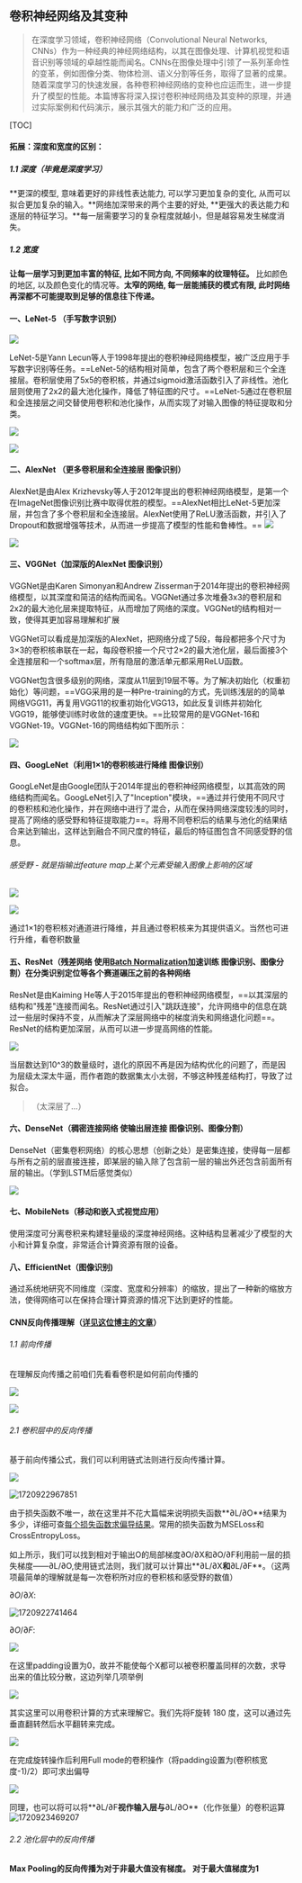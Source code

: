 ## 卷积神经网络及其变种

> 在深度学习领域，卷积神经网络（Convolutional Neural Networks, CNNs）作为一种经典的神经网络结构，以其在图像处理、计算机视觉和语音识别等领域的卓越性能而闻名。CNNs在图像处理中引领了一系列革命性的变革，例如图像分类、物体检测、语义分割等任务，取得了显著的成果。随着深度学习的快速发展，各种卷积神经网络的变种也应运而生，进一步提升了模型的性能。本篇博客将深入探讨卷积神经网络及其变种的原理，并通过实际案例和代码演示，展示其强大的能力和广泛的应用。

[TOC]

#### 拓展：深度和宽度的区别：

 ##### 1.1 深度（毕竟是深度学习）

**更深的模型, 意味着更好的非线性表达能力, 可以学习更加复杂的变化, 从而可以拟合更加复杂的输入。**网络加深带来的两个主要的好处, **更强大的表达能力和逐层的特征学习。**每一层需要学习的复杂程度就越小，但是越容易发生梯度消失。

##### 1.2 宽度

**让每一层学习到更加丰富的特征, 比如不同方向, 不同频率的纹理特征。** 比如颜色的地区, 以及颜色变化的情况等。**太窄的网络, 每一层能捕获的模式有限, 此时网络再深都不可能提取到足够的信息往下传递。**

#### 一、LeNet-5 （手写数字识别）

![](https://cdn.jsdelivr.net/gh/Mark-Zhangbinghan/QG_Summer_Camp@main/picture/202407132103228.png)

LeNet-5是Yann Lecun等人于1998年提出的卷积神经网络模型，被广泛应用于手写数字识别等任务。==LeNet-5的结构相对简单，包含了两个卷积层和三个全连接层。卷积层使用了5x5的卷积核，并通过sigmoid激活函数引入了非线性。池化层则使用了2x2的最大池化操作，降低了特征图的尺寸。==LeNet-5通过在卷积层和全连接层之间交替使用卷积和池化操作，从而实现了对输入图像的特征提取和分类。

![](https://cdn.jsdelivr.net/gh/Mark-Zhangbinghan/QG_Summer_Camp@main/picture/202407131455863.png)

![](https://cdn.jsdelivr.net/gh/Mark-Zhangbinghan/QG_Summer_Camp@main/picture/202407100906857.png)

#### 二、AlexNet （更多卷积层和全连接层  图像识别）

AlexNet是由Alex Krizhevsky等人于2012年提出的卷积神经网络模型，是第一个在ImageNet图像识别比赛中取得优胜的模型。==AlexNet相比LeNet-5更加深层，并包含了多个卷积层和全连接层。AlexNet使用了ReLU激活函数，并引入了Dropout和数据增强等技术，从而进一步提高了模型的性能和鲁棒性。==
![](https://cdn.jsdelivr.net/gh/Mark-Zhangbinghan/QG_Summer_Camp@main/picture/202407100926578.png)

![](https://cdn.jsdelivr.net/gh/Mark-Zhangbinghan/QG_Summer_Camp@main/picture/202407132109289.png)

#### 三、VGGNet（加深版的AlexNet  图像识别）

VGGNet是由Karen Simonyan和Andrew Zisserman于2014年提出的卷积神经网络模型，以其深度和简洁的结构而闻名。VGGNet通过多次堆叠3x3的卷积层和2x2的最大池化层来提取特征，从而增加了网络的深度。VGGNet的结构相对一致，使得其更加容易理解和扩展

VGGNet可以看成是加深版的AlexNet，把网络分成了5段，每段都把多个尺寸为3×3的卷积核串联在一起，每段卷积接一个尺寸2×2的最大池化层，最后面接3个全连接层和一个softmax层，所有隐层的激活单元都采用ReLU函数。

VGGNet包含很多级别的网络，深度从11层到19层不等。为了解决初始化（权重初始化）等问题，==VGG采用的是一种Pre-training的方式，先训练浅层的的简单网络VGG11，再复用VGG11的权重初始化VGG13，如此反复训练并初始化VGG19，能够使训练时收敛的速度更快。==比较常用的是VGGNet-16和VGGNet-19。VGGNet-16的网络结构如下图所示：

![](https://cdn.jsdelivr.net/gh/Mark-Zhangbinghan/QG_Summer_Camp@main/picture/202407101016012.png)

#### 四、GoogLeNet（利用1×1的卷积核进行降维  图像识别）

GoogLeNet是由Google团队于2014年提出的卷积神经网络模型，以其高效的网络结构而闻名。GoogLeNet引入了"Inception"模块，==通过并行使用不同尺寸的卷积核和池化操作，并在网络中进行了混合，从而在保持网络深度较浅的同时，提高了网络的感受野和特征提取能力==。将用不同卷积后的结果与池化的结果结合来达到输出，这样达到融合不同尺度的特征，最后的特征图包含不同感受野的信息。

###### 感受野 - 就是指输出feature map上某个元素受输入图像上影响的区域

![](https://cdn.jsdelivr.net/gh/Mark-Zhangbinghan/QG_Summer_Camp@main/picture/202407101110835.png)

![](https://cdn.jsdelivr.net/gh/Mark-Zhangbinghan/QG_Summer_Camp@main/picture/202407131509319.png)

通过1×1的卷积核对通道进行降维，并且通过卷积核来为其提供语义。当然也可进行升维，看卷积数量

#### 五、ResNet（残差网络  使用[Batch Normalization](https://blog.csdn.net/weixin_44023658/article/details/105844861)加速训练  图像识别、图像分割）在分类识别定位等各个赛道碾压之前的各种网络

ResNet是由Kaiming He等人于2015年提出的卷积神经网络模型，==以其深层的结构和"残差"连接而闻名。ResNet通过引入"跳跃连接"，允许网络中的信息在跳过一些层时保持不变，从而解决了深层网络中的梯度消失和网络退化问题==。ResNet的结构更加深层，从而可以进一步提高网络的性能。

![](https://cdn.jsdelivr.net/gh/Mark-Zhangbinghan/QG_Summer_Camp@main/picture/202407101121546.png)

当层数达到10^3的数量级时，退化的原因不再是因为结构优化的问题了，而是因为层级太深太牛逼，而作者跑的数据集太小太弱，不够这种残差结构打，导致了过拟合。

> （太深层了...）

#### 六、DenseNet（稠密连接网络  使输出层连接  图像识别、图像分割）

DenseNet（密集卷积网络）的核心思想（创新之处）是密集连接，使得每一层都与所有之前的层直接连接，即某层的输入除了包含前一层的输出外还包含前面所有层的输出。（学到LSTM后感觉类似）

![](https://cdn.jsdelivr.net/gh/Mark-Zhangbinghan/QG_Summer_Camp@main/picture/202407132042405.png)

#### 七、MobileNets（移动和嵌入式视觉应用）

使用深度可分离卷积来构建轻量级的深度神经网络。这种结构显著减少了模型的大小和计算复杂度，非常适合计算资源有限的设备。

#### 八、EfficientNet（图像识别)

通过系统地研究不同维度（深度、宽度和分辨率）的缩放，提出了一种新的缩放方法，使得网络可以在保持合理计算资源的情况下达到更好的性能。



#### CNN反向传播理解（[详见这位博主的文章](https://blog.csdn.net/qq_45912037/article/details/128073903)）

###### 1.1 前向传播

在理解反向传播之前咱们先看看卷积是如何前向传播的

![](https://cdn.jsdelivr.net/gh/Mark-Zhangbinghan/QG_Summer_Camp@main/picture/202407140934402.png)

![](https://cdn.jsdelivr.net/gh/Mark-Zhangbinghan/QG_Summer_Camp@main/picture/202407140932803.png)

###### 2.1 卷积层中的反向传播

基于前向传播公式，我们可以利用链式法则进行反向传播计算。

![](https://cdn.jsdelivr.net/gh/Mark-Zhangbinghan/QG_Summer_Camp@main/picture/202407141020694.png)

![1720922967851](C:\Users\24468\AppData\Roaming\Typora\typora-user-images\1720922967851.png)

由于损失函数不唯一，故在这里并不花大篇幅来说明损失函数**∂L/∂O**结果为多少，详细可查[每个损失函数求偏导结果](https://blog.csdn.net/weixin_57643648/article/details/122704657)。常用的损失函数为MSELoss和CrossEntropyLoss。

如上所示，我们可以找到相对于输出O的局部梯度∂O/∂X和∂O/∂F利用前一层的损失梯度——∂L/∂O,使用链式法则，我们就可以计算出**∂L/∂X**和**∂L/∂F**。（这两项最简单的理解就是每一次卷积所对应的卷积核和感受野的数值）

$∂O/∂X$:

![1720922741464](C:\Users\24468\AppData\Roaming\Typora\typora-user-images\1720922741464.png)

$∂O/∂F$:

![](https://cdn.jsdelivr.net/gh/Mark-Zhangbinghan/QG_Summer_Camp@main/picture/202407141005012.png)

在这里padding设置为0，故并不能使每个X都可以被卷积覆盖同样的次数，求导出来的值比较分散，这边列举几项举例

![](https://cdn.jsdelivr.net/gh/Mark-Zhangbinghan/QG_Summer_Camp@main/picture/202407141028085.png)

其实这里可以用卷积计算的方式来理解它。我们先将F旋转 180 度，这可以通过先垂直翻转然后水平翻转来完成。

![](https://cdn.jsdelivr.net/gh/Mark-Zhangbinghan/QG_Summer_Camp@main/picture/202407141033823.png)

在完成旋转操作后利用Full mode的卷积操作（将padding设置为(卷积核宽度-1)/2）即可求出偏导

![](https://cdn.jsdelivr.net/gh/Mark-Zhangbinghan/QG_Summer_Camp@main/picture/202407141038686.png)

同理，也可以将可以将**∂L/∂F**视作输入层与**∂L/∂O**（化作张量）的卷积运算
![1720923469207](C:\Users\24468\AppData\Roaming\Typora\typora-user-images\1720923469207.png)

###### 2.2 池化层中的反向传播

**Max Pooling的反向传播为对于非最大值没有梯度。**
**对于最大值梯度为1**

